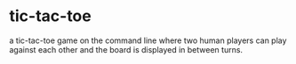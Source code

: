 # tic-tac-toe
a tic-tac-toe game on the command line where two human players can play against each other and the board is displayed in between turns.
